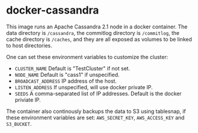 docker-cassandra
================

This image runs an Apache Cassandra 2.1 node in a docker container. The data directory is `/cassandra`,  the commitlog directory is `/commitlog`, the cache directory is `/caches`, and they are all exposed as volumes to be linked to host directories.

One can set these environment variables to customize the cluster: 

* `CLUSTER_NAME` Default is "TestCluster" if not set.
* `NODE_NAME` Default is "cass1" if unspecified.
* `BROADCAST_ADDRESS` IP address of the host.
* `LISTEN_ADDRESS` If unspecified, will use docker private IP.
* `SEEDS` A comma-separated list of IP addresses. Default is the docker priviate IP.

The container also continously backups the data to S3 using tablesnap, if these environment variables are set: `AWS_SECRET_KEY`, `AWS_ACCESS_KEY` and `S3_BUCKET`.

